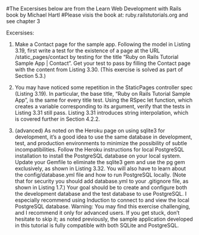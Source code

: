 #The Excersises below are from the Learn Web Development with Rails book by Michael Hartl
#Please visis the book at:  ruby.railstutorials.org and see chapter 3





Excersises:

1.  Make a Contact page for the sample app. Following the model in Listing 3.19, first write a test for the existence of a page at the URL /static_pages/contact by testing for the title “Ruby on Rails Tutorial Sample App | Contact”. Get your test to pass by filling the Contact page with the content from Listing 3.30. (This exercise is solved as part of Section 5.3.)

2. You may have noticed some repetition in the StaticPages controller spec (Listing 3.19). In particular, the base title, “Ruby on Rails Tutorial Sample App”, is the same for every title test. Using the RSpec let function, which creates a variable corresponding to its argument, verify that the tests in Listing 3.31 still pass. Listing 3.31 introduces string interpolation, which is covered further in Section 4.2.2.

3.  (advanced) As noted on the Heroku page on using sqlite3 for development, it’s a good idea to use the same database in development, test, and production environments to minimize the possibility of subtle incompatibilities. Follow the Heroku instructions for local PostgreSQL installation to install the PostgreSQL database on your local system. Update your Gemfile to eliminate the sqlite3 gem and use the pg gem exclusively, as shown in Listing 3.32. You will also have to learn about the config/database.yml file and how to run PostgreSQL locally. (Note that for security you should add database.yml to your .gitignore file, as shown in Listing 1.7.) Your goal should be to create and configure both the development database and the test database to use PostgreSQL. I especially recommend using Induction to connect to and view the local PostgreSQL database. Warning: You may find this exercise challenging, and I recommend it only for advanced users. If you get stuck, don’t hesitate to skip it; as noted previously, the sample application developed in this tutorial is fully compatible with both SQLite and PostgreSQL.
